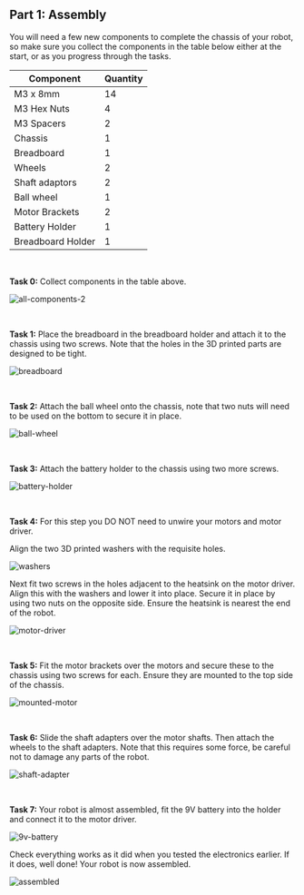 ## Part 1: Assembly

You will need a few new components to complete the chassis of your robot, so make sure you collect the components in the table below either at the start, or as you progress through the tasks.

| Component   | Quantity    |
| ----------- | ----------- |
| M3 x 8mm    | 14          |
| M3 Hex Nuts | 4           |
| M3 Spacers  | 2           |
| Chassis     | 1           |
| Breadboard  | 1           |
| Wheels      | 2           |
| Shaft adaptors | 2        |
| Ball wheel  | 1           |
| Motor Brackets    | 2          |
| Battery Holder    | 1          |
| Breadboard Holder    | 1          |

<br>

**Task 0:** Collect components in the table above.

![all-components-2](/2024/Images/all-components-2.jpg)

<br>

**Task 1:** Place the breadboard in the breadboard holder and attach it to the chassis using two screws. Note that the holes in the 3D printed parts are designed to be tight. 

![breadboard](/2024/Images/breadboard.jpg)

<br>

**Task 2:** Attach the ball wheel onto the chassis, note that two nuts will need to be used on the bottom to secure it in place.

![ball-wheel](/2024/Images/ball-wheel.jpg)

<br>

**Task 3:** Attach the battery holder to the chassis using two more screws.

![battery-holder](/2024/Images/battery-holder.jpg)

<br>

**Task 4:** For this step you DO NOT need to unwire your motors and motor driver. 

Align the two 3D printed washers with the requisite holes. 

![washers](/2024/Images/washers.jpg)

Next fit two screws in the holes adjacent to the heatsink on the motor driver. Align this with the washers and lower it into place. Secure it in place by using two nuts on the opposite side. Ensure the heatsink is nearest the end of the robot. 

![motor-driver](/2024/Images/motor-driver.jpg)

<br>

**Task 5:** Fit the motor brackets over the motors and secure these to the chassis using two screws for each. Ensure they are mounted to the top side of the chassis.  

![mounted-motor](/2024/Images/mounted-motor.jpg)

<br>


**Task 6:** Slide the shaft adapters over the motor shafts. Then attach the wheels to the shaft adapters. Note that this requires some force, be careful not to damage any parts of the robot. 

![shaft-adapter](/2024/Images/shaft-adapter.jpg)

<br>

**Task 7:** Your robot is almost assembled, fit the 9V battery into the holder and connect it to the motor driver.

![9v-battery](/2024/Images/9v-battery.jpg)

Check everything works as it did when you tested the electronics earlier. If it does, well done! Your robot is now assembled. 

![assembled](/2024/Images/assembled.jpg)

<br>

